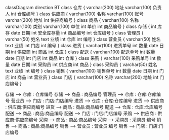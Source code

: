 classDiagram
direction BT
class 仓库 {
   varchar(200) 地址
   varchar(100) 负责人
   int 仓库编号
}
class 供应商 {
   varchar(100) 名称
   varchar(100) 账号
   varchar(200) 地址
   int 供应商编号
}
class 商品 {
   varchar(100) 名称
   varchar(100) 类别
   varchar(100) 单位
   int 单价
   int 商品编号
}
class 存储 {
   int 库存
   date 日期
   int 安全库存量
   int 商品编号
   int 仓库编号
}
class 管理员 {
   varchar(50) 姓名
   text 业绩
   int 仓库
   int 编号
}
class 营业员 {
   varchar(50) 姓名
   text 业绩
   int 门店
   int 编号
}
class 进货 {
   varchar(100) 进货单号
   int 数量
   date 日期
   int 供应商
   int 商品
   int 仓库
}
class 配送 {
   varchar(100) 配送单号
   int 数量
   date 日期
   int 门店
   int 商品
   int 仓库
}
class 采购 {
   varchar(100) 采购单号
   int 数量
   date 日期
   int 采购员
   int 供应商
   int 商品
}
class 采购员 {
   varchar(50) 姓名
   text 业绩
   int 编号
}
class 销售 {
   varchar(100) 销售单号
   int 数量
   date 日期
   int 门店
   int 商品
   int 营业员
}
class 门店 {
   varchar(100) 名称
   varchar(200) 地址
   int 门店编号
}

存储  -->  仓库 : 仓库编号
存储  -->  商品 : 商品编号
管理员  -->  仓库 : 仓库:仓库编号
营业员  -->  门店 : 门店:门店编号
进货  -->  仓库 : 仓库:仓库编号
进货  -->  供应商 : 供应商:供应商编号
进货  -->  商品 : 商品:商品编号
配送  -->  仓库 : 仓库:仓库编号
配送  -->  商品 : 商品:商品编号
配送  -->  门店 : 门店:门店编号
采购  -->  供应商 : 供应商:供应商编号
采购  -->  商品 : 商品:商品编号
采购  -->  采购员 : 采购员:编号
销售  -->  商品 : 商品:商品编号
销售  -->  营业员 : 营业员:编号
销售  -->  门店 : 门店:门店编号
